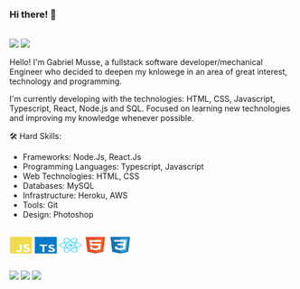 ### Hi there! 👋

<div style="display: inline_block"><br>
  <img height="150em" src="https://github-readme-stats.vercel.app/api?username=gdmusse&show_icons=true&theme=tokyonight&include_all_commits=true&count_private=true"/>
  <img height="150em" src="https://github-readme-stats.vercel.app/api/top-langs/?username=gdmusse&theme=tokyonight&layout=compact"/>


  </div>

Hello! I'm Gabriel Musse, a fullstack software developer/mechanical Engineer who decided to deepen my knlowege in an area of great interest, technology and programming. 

I'm currently developing with the technologies: HTML, CSS, Javascript, Typescript, React, Node.js and SQL. Focused on learning new technologies and improving my knowledge whenever possible. 

🛠️ Hard Skills:

- Frameworks: Node.Js, React.Js
- Programming Languages: Typescript, Javascript
- Web Technologies: HTML, CSS
- Databases: MySQL
- Infrastructure: Heroku, AWS
- Tools: Git
- Design: Photoshop



<div style="display: inline_block"><br>
  <img align="center" alt="Js" height="30" width="40" src="https://raw.githubusercontent.com/devicons/devicon/master/icons/javascript/javascript-plain.svg">
  <img align="center" alt="Ts" height="30" width="40" src="https://raw.githubusercontent.com/devicons/devicon/master/icons/typescript/typescript-plain.svg">
  <img align="center" alt="React" height="30" width="40" src="https://raw.githubusercontent.com/devicons/devicon/master/icons/react/react-original.svg">
  <img align="center" alt="HTML" height="30" width="40" src="https://raw.githubusercontent.com/devicons/devicon/master/icons/html5/html5-original.svg">
  <img align="center" alt="CSS" height="30" width="40" src="https://raw.githubusercontent.com/devicons/devicon/master/icons/css3/css3-original.svg">
</div>

##

<div>
    <a href="https://instagram.com/gdmusse" target="_blank"><img src="https://img.shields.io/badge/-Instagram-%23E4405F?style=for-the-badge&logo=instagram&logoColor=white" target="_blank"></a>
  <a href = "mailto: gdmusse@hotmail.com"><img src="https://img.shields.io/badge/-Email-%23333?style=for-the-badge&logo=gmail&logoColor=white" target="_blank"></a>
  <a href="https://www.linkedin.com/in/gabriel-d-musse" target="_blank"><img src="https://img.shields.io/badge/-LinkedIn-%230077B5?style=for-the-badge&logo=linkedin&logoColor=white" target="_blank"></a> 
</div>
